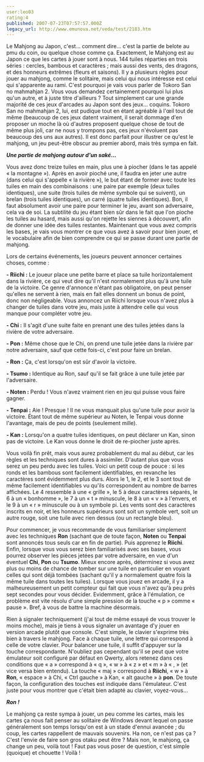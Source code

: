 ```yaml
---
user:leo03
rating:4
published: 2007-07-23T07:57:57.000Z
legacy_url: http://www.emunova.net/veda/test/2183.htm
---
```

Le Mahjong au Japon, c'est... comment dire... c'est la partie de belote au pmu du coin, ou quelque chose comme ça. Exactement, le Mahjong est au Japon ce que les cartes à jouer sont à nous. 144 tuiles réparties en trois séries : cercles, bambous et caractères ; mais aussi des vents, des dragons, et des honneurs extrêmes (fleurs et saisons). Il y a plusieurs règles pour jouer au mahjong, comme le solitaire, mais celui qui nous intéresse est celui qui s'apparente au rami. C'est pourquoi je vais vous parler de Tokoro San no mahmahjan 2\. Vous vous demandez certainement pourquoi lui plus qu'un autre, et à juste titre d'ailleurs ? Tout simplement car une grande majorité de ces jeux d'arcades au Japon sont des jeux... coquins. Tokoro San no mahmahjan 2, lui, est pudique tout en étant agréable à l'œil tout de même (beaucoup de ces jeux datent vraiment, il serait dommage d'en proposer un moche là où d'autres proposent quelque chose de tout de même plus joli, car ne nous y trompons pas, ces jeux n'évoluent pas beaucoup des uns aux autres). Il est donc parfait pour illustrer ce qu'est le mahjong, un jeu peut-être obscur au premier abord, mais très sympa en fait.  

  

_**Une partie de mahjong autour d'un saké...**_  

  

Vous avez donc treize tuiles en main, plus une à piocher (dans le tas appelé « la montagne »). Après en avoir pioché une, il faudra en jeter une autre (dans celui qui s'appelle « la rivière »), le but étant de former avec toute les tuiles en main des combinaisons : une paire par exemple (deux tuiles identiques), une suite (trois tuiles de même symbole qui se suivent), un brelan (trois tuiles identiques), un carré (quatre tuiles identiques). Bon, il faut absolument avoir une paire pour terminer le jeu, avant son adversaire, cela va de soi. La subtilité du jeu étant bien sûr dans le fait que l'on pioche les tuiles au hasard, mais aussi qu'on rejette les siennes à découvert, afin de donner une idée des tuiles restantes. Maintenant que vous avez compris les bases, je vais vous montrer ce que vous avez à savoir pour bien jouer, et le vocabulaire afin de bien comprendre ce qui se passe durant une partie de mahjong.  

  

Lors de certains événements, les joueurs peuvent annoncer certaines choses, comme :  

**- Riichi :** Le joueur place une petite barre et place sa tuile horizontalement dans la rivière, ce qui veut dire qu'il n'est normalement plus qu'à une tuile de la victoire. Ce genre d'annonce n'étant pas obligatoire, on peut penser qu'elles ne servent à rien, mais en fait elles donnent un bonus de point, donc non négligeable. Vous annoncez un Riichi lorsque vous n'avez plus à changer de tuiles dans votre jeu, mais juste à attendre celle qui vous manque pour compléter votre jeu.  

  

**- Chi :** Il s'agit d'une suite faite en prenant une des tuiles jetées dans la rivière de votre adversaire.  

  

**- Pon :** Même chose que le Chi, on prend une tuile jetée dans la rivière par notre adversaire, sauf que cette fois-ci, c'est pour faire un brelan.  

  

**- Ron :** Ça, c'est lorsqu'on est sûr d'avoir la victoire.  

  

**- Tsumo :** Identique au Ron, sauf qu'il se fait grâce à une tuile jetée par l'adversaire.  

  

**- Noten :** Perdu ! Vous n'avez vraiment rien en jeu qui puisse vous faire gagner.  

  

**- Tenpai :** Aie ! Presque ! Il ne vous manquait plus qu'une tuile pour avoir la victoire. Étant tout de même supérieur au Noten, le Tenpai vous donne l'avantage, mais de peu de points (seulement mille).  

  

**- Kan :** Lorsqu'on a quatre tuiles identiques, on peut déclarer un Kan, sinon pas de victoire. Le Kan vous donne le droit de re-piocher juste après.  

  

Vous voilà fin prêt, mais vous aurez probablement du mal au début, car les règles et les techniques sont dures à assimiler. D'autant plus que vous serez un peu perdu avec les tuiles. Voici un petit coup de pouce : si les ronds et les bambous sont facilement identifiables, en revanche les caractères sont évidemment plus durs. Alors le 1, le 2, et le 3 sont tout de même facilement identifiables vu qu'ils correspondent au nombre de barres affichées. Le 4 ressemble à une « grille », le 5 à deux caractères séparés, le 6 à un « bonhomme », le 7 à un « t » minuscule, le 8 à un « v » à l'envers, et le 9 à un « r » minuscule ou à un symbole pi. Les vents sont des caractères inscrits en noir, et les honneurs supérieurs sont soit un symbole vert, soit un autre rouge, soit une tuile avec rien dessus (ou un rectangle bleu).  

Pour commencer, je vous recommande de vous familiariser simplement avec les techniques **Ron** (sachant que de toute façon, **Noten** ou **Tenpai** sont annoncés tous seuls car en fin de partie). Puis apprenez le **Riichi**. Enfin, lorsque vous vous serez bien familiarisés avec ses bases, vous pourrez observer les pièces jetées par votre adversaire, en vue d'un éventuel **Chi**, **Pon** ou **Tsumo**. Mieux encore après, déterminez si vous avez plus ou moins de chance de tomber sur une tuile en particulier en voyant celles qui sont déjà tombées (sachant qu'il y a normalement quatre fois la même tuile dans toutes les tuiles). Lorsque vous jouez en arcade, il y a malheureusement un petit compteur qui fait que vous n'avez qu'à peu près sept secondes pour vous décider. Evidemment, grâce à l'émulation, ce problème est vite résolu d'une simple pression de la touche « p » comme « pause ». Bref, à vous de battre la machine désormais.  

  

Rien à signaler techniquement (j'ai tout de même essayé de vous trouver le moins moche), mais je tiens à vous signaler un avantage d'y jouer en version arcade plutôt que console. C'est simple, le clavier s'exprime très bien à travers le mahjong. Face à chaque tuile, une lettre qui correspond à celle de votre clavier. Pour balancer une tuile, il suffit d'appuyer sur la touche correspondante. N'oubliez pas cependant qu'il se peut que votre émulateur soit configuré par défaut en Qwerty, alors retenez dans ces conditions que « a » correspond à « q », « w » à « z » et « m » à « , » (et vice versa bien entendu). La touche « maj » correspond à **Riichi**, « w » à **Ron**, « espace » à Chi, « Ctrl gauche » à Kan, « alt gauche » à **pon**. De toute façon, la configuration des touches est indiquée dans l'émulateur. C'est juste pour vous montrer que c'était bien adapté au clavier, voyez-vous...  

  

_**Ron !**_  

  

Le mahjong ça reste sympa à jouer, un peu comme les cartes, mais les cartes ça nous fait penser au solitaire de Windows devant lequel on passe généralement son temps lorsqu'on est à un stade d'ennui avancée ; du coup, les cartes rappellent de mauvais souvenirs. Ha non, ce n'est pas ça ? C'est l'envie de faire son gros otaku peut être ? Mais non, le mahjong, ça change un peu, voilà tout ! Faut pas vous poser de question, c'est simple (quoique) et chouette ! Voilà !